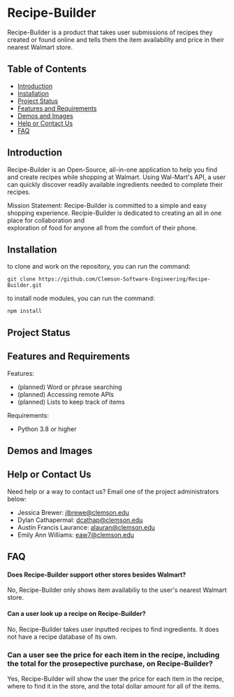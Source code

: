# Recipe-Builder
Recipe-Builder is a product that takes user submissions of recipes they created or found online and tells them the item availability and price in their nearest Walmart store.

## Table of Contents
* [Introduction](#introduction)
* [Installation](#installation)
* [Project Status](#project-status)
* [Features and Requirements](#features-and-requirements)
* [Demos and Images](#demos-and-images)
* [Help or Contact Us](#help-or-contact-us)
* [FAQ](#faq)

## Introduction

  Recipe-Builder is an Open-Source, all-in-one application to help you find and create recipes while shopping at Walmart. Using Wal-Mart's API, a user can quickly discover readily
  available ingredients needed to complete their recipes.

  
  Mission Statement: Recipe-Builder is committed to a simple and easy shopping experience. Recipie-Builder is dedicated to creating an all in one place for collaboration and      
  exploration of food for anyone all from the comfort of their phone.
## Installation

to clone and work on the repository, you can run the command:
```
git clone https://github.com/Clemson-Software-Engineering/Recipe-Builder.git
```
to install node modules, you can run the command:
```
npm install
```

## Project Status

## Features and Requirements

  Features:
  * (planned) Word or phrase searching
  * (planned) Accessing remote APIs
  * (planned) Lists to keep track of items
  
  Requirements:
  * Python 3.8 or higher


## Demos and Images

## Help or Contact Us

Need help or a way to contact us? Email one of the project administrators below:
* Jessica Brewer: jlbrewe@clemson.edu
* Dylan Cathapermal: dcathap@clemson.edu  
* Austin Francis Laurance: alauran@clemson.edu
* Emily Ann Williams:  eaw7@clemson.edu  

## FAQ

#### Does Recipe-Builder support other stores besides Walmart?
No, Recipe-Builder only shows item availabiliy to the user's nearest Walmart store.

#### Can a user look up a recipe on Recipe-Builder?
No, Recipe-Builder takes user inputted recipes to find ingredients. It does not have a recipe database of its own.

### Can a user see the price for each item in the recipe, including the total for the prosepective purchase, on Recipe-Builder?
Yes, Recipe-Builder will show the user the price for each item in the recipe, where to find it in the store, and the total dollar amount for all of the items.
